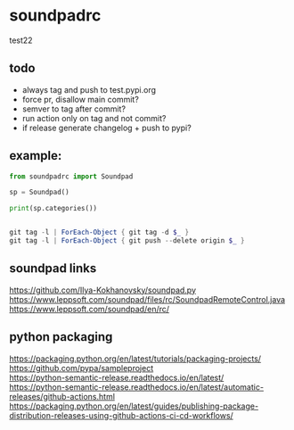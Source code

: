 # soundpadrc

test22

## todo

- always tag and push to test.pypi.org
- force pr, disallow main commit?
- semver to tag after commit?
- run action only on tag and not commit?
- if release generate changelog + push to pypi?

## example:

```python
from soundpadrc import Soundpad

sp = Soundpad()

print(sp.categories())

```

```powershell

git tag -l | ForEach-Object { git tag -d $_ }
git tag -l | ForEach-Object { git push --delete origin $_ }

```

## soundpad links

https://github.com/Ilya-Kokhanovsky/soundpad.py  
https://www.leppsoft.com/soundpad/files/rc/SoundpadRemoteControl.java  
https://www.leppsoft.com/soundpad/en/rc/

## python packaging

https://packaging.python.org/en/latest/tutorials/packaging-projects/  
https://github.com/pypa/sampleproject  
https://python-semantic-release.readthedocs.io/en/latest/  
https://python-semantic-release.readthedocs.io/en/latest/automatic-releases/github-actions.html  
https://packaging.python.org/en/latest/guides/publishing-package-distribution-releases-using-github-actions-ci-cd-workflows/
